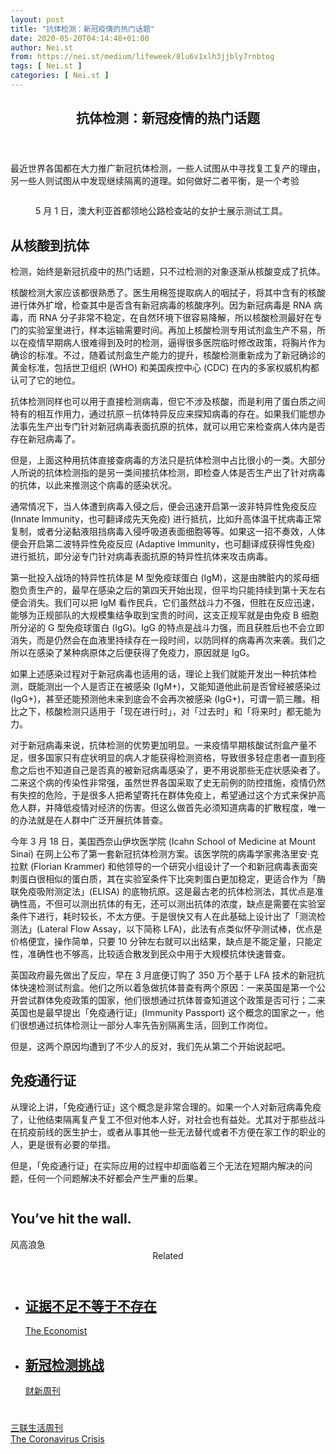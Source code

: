 ```yaml
---
layout: post
title: "抗体检测：新冠疫情的热门话题"
date: 2020-05-20T04:14:48+01:00
author: Nei.st
from: https://nei.st/medium/lifeweek/8lu6v1xlh3jjbly7rnbtog
tags: [ Nei.st ]
categories: [ Nei.st ]
---
```


<article class="post-20012 post type-post status-publish format-standard hentry category-lifeweek tag-the-coronavirus-crisis" id="post-20012"> <header class="page-header medium Archives"><div class="page-header__image"></div><div class="page-header__content"><h1 class="page-title text-align-center">抗体检测：新冠疫情的热门话题</h1></div> </header><div class="entry-content aesop-entry-content" id="post-20012-content"><link as="font" crossorigin="anonymous" href="//cdn.jsdelivr.net/gh/0nd1jyU39XQ/_/glyph/font-face/0uIzqoZjSuJfvSBnvgXTcApMtcVhMcpr.woff" rel="preload" type="font/woff"/><link as="font" crossorigin="anonymous" href="//cdn.jsdelivr.net/gh/0nd1jyU39XQ/_/glyph/font-face/1sTnSLZWDKucPX6SAk.woff" rel="preload" type="font/woff"/><p class="blog-post__description">最近世界各国都在大力推广新冠抗体检测，一些人试图从中寻找复工复产的理由，另一些人则试图从中发现继续隔离的道理。如何做好二者平衡，是一个考验</p><span id="more-20012"></span><div class="container img"><div class="aspectRatioPlaceholder"><div class="progressiveMedia" data-height="532" data-width="800"> <img alt="" class="progressiveMedia-image" data-src="https://cdn.jsdelivr.net/gh/0nd1jyU39XQ/_/img/1/1588732832812vnpzn.jpg" src="https://cdn.jsdelivr.net/gh/0nd1jyU39XQ/_/img/1/1588732832812vnpzn.jpg"/></div></div><div class="aesop-image-component"> <figure class="aesop-image-component-image aesop-component-align-center aesop-image-component-caption-left"> <figcaption class="aesop-image-component-caption"><p class="aesop-cap-description">5 月 1 日，澳大利亚首都领地公路检查站的女护士展示测试工具。</p> </figcaption> </figure></div></div><h2>从核酸到抗体</h2><p>检测，始终是新冠抗疫中的热门话题，只不过检测的对象逐渐从核酸变成了抗体。</p><p>核酸检测大家应该都很熟悉了。医生用棉签提取病人的咽拭子，将其中含有的核酸进行体外扩增，检查其中是否含有新冠病毒的核酸序列。因为新冠病毒是 RNA 病毒，而 RNA 分子非常不稳定，在自然环境下很容易降解，所以核酸检测最好在专门的实验室里进行，样本运输需要时间。再加上核酸检测专用试剂盒生产不易，所以在疫情早期病人很难得到及时的检测，逼得很多医院临时修改政策，将胸片作为确诊的标准。不过，随着试剂盒生产能力的提升，核酸检测重新成为了新冠确诊的黄金标准，包括世卫组织 (WHO) 和美国疾控中心 (CDC) 在内的多家权威机构都认可了它的地位。</p><p>抗体检测同样也可以用于直接检测病毒，但它不涉及核酸，而是利用了蛋白质之间特有的相互作用力，通过抗原－抗体特异反应来探知病毒的存在。如果我们能想办法事先生产出专门针对新冠病毒表面抗原的抗体，就可以用它来检查病人体内是否存在新冠病毒了。</p><p>但是，上面这种用抗体直接查病毒的方法只是抗体检测中占比很小的一类。大部分人所说的抗体检测指的是另一类间接抗体检测，即检查人体是否生产出了针对病毒的抗体，以此来推测这个病毒的感染状况。</p><p>通常情况下，当人体遭到病毒入侵之后，便会迅速开启第一波非特异性免疫反应 (Innate Immunity，也可翻译成先天免疫) 进行抵抗，比如升高体温干扰病毒正常复制，或者分泌黏液阻挡病毒入侵呼吸道表面细胞等等。如果这一招不奏效，人体便会开启第二波特异性免疫反应 (Adaptive Immunity，也可翻译成获得性免疫) 进行抵抗，即分泌专门针对病毒表面抗原的特异性抗体来攻击病毒。</p><div class="code-block code-block-1" style="margin: 8px 0; clear: both;"><div class="container ads_KbHEVhh8Rw"><div class="card card--blog post-sidebar"><div class="card-body"><div class="logo_ngcontent-kty-0"> </div><div class="iframe-blocker U6XAMK63Vh00WqvF2BacIQ"><div class="background-h60B"> </div><div class="WumZiPCS4MeMw4pxQ"> </div></div></div><div class="card-footer"><div class="card-footer-wrapper" layout="row bottom-left"></div></div></div></div></div><p>第一批投入战场的特异性抗体是 M 型免疫球蛋白 (IgM)，这是由脾脏内的浆母细胞负责生产的，最早在感染之后的第四天开始出现，但平均只能持续到第十天左右便会消失。我们可以把 IgM 看作民兵，它们虽然战斗力不强，但胜在反应迅速，能够为正规部队的大规模集结争取到宝贵的时间，这支正规军就是由免疫 B 细胞所分泌的 G 型免疫球蛋白 (IgG)。IgG 的特点是战斗力强，而且获胜后也不会立即消失，而是仍然会在血液里持续存在一段时间，以防同样的病毒再次来袭。我们之所以在感染了某种病原体之后便获得了免疫力，原因就是 IgG。</p><p>如果上述感染过程对于新冠病毒也适用的话，理论上我们就能开发出一种抗体检测，既能测出一个人是否正在被感染 (IgM+)，又能知道他此前是否曾经被感染过 (IgG+)，甚至还能预测他未来到底会不会再次被感染 (IgG+)，可谓一箭三雕。相比之下，核酸检测只适用于「现在进行时」，对「过去时」和「将来时」都无能为力。</p><p>对于新冠病毒来说，抗体检测的优势更加明显。一来疫情早期核酸试剂盒产量不足，很多国家只有症状明显的病人才能获得检测资格，导致很多轻症患者一直到痊愈之后也不知道自己是否真的被新冠病毒感染了，更不用说那些无症状感染者了。二来这个病的传染性非常强，虽然世界各国采取了史无前例的防控措施，疫情仍然有失控的危险，于是很多人把希望寄托在群体免疫上，希望通过这个方式来保护高危人群，并降低疫情对经济的伤害。但这么做首先必须知道病毒的扩散程度，唯一的办法就是在人群中广泛开展抗体普查。</p><p>今年 3 月 18 日，美国西奈山伊坎医学院 (Icahn School of Medicine at Mount Sinai) 在网上公布了第一套新冠抗体检测方案。该医学院的病毒学家弗洛里安·克拉默 (Florian Krammer) 和他领导的一个研究小组设计了一个和新冠病毒表面突刺蛋白很相似的蛋白质，其在实验室条件下比突刺蛋白更加稳定，更适合作为「酶联免疫吸附测定法」(ELISA) 的底物抗原。这是最古老的抗体检测法，其优点是准确性高，不但可以测出抗体的有无，还可以测出抗体的浓度，缺点是需要在实验室条件下进行，耗时较长，不太方便。于是很快又有人在此基础上设计出了「测流检测法」(Lateral Flow Assay，以下简称 LFA)，此法有点类似怀孕测试棒，优点是价格便宜，操作简单，只要 10 分钟左右就可以出结果，缺点是不能定量，只能定性，准确性也不够高，比较适合散发到民众中用于大规模抗体快速普查。</p><p>英国政府最先做出了反应，早在 3 月底便订购了 350 万个基于 LFA 技术的新冠抗体快速检测试剂盒。他们之所以着急做抗体普查有两个原因：一来英国是第一个公开尝试群体免疫政策的国家，他们很想通过抗体普查知道这个政策是否可行；二来英国也是最早提出「免疫通行证」(Immunity Passport) 这个概念的国家之一，他们很想通过抗体检测让一部分人率先告别隔离生活，回到工作岗位。</p><p>但是，这两个原因均遭到了不少人的反对，我们先从第二个开始说起吧。</p><div class="code-block code-block-1" style="margin: 8px 0; clear: both;"><div class="container ads_KbHEVhh8Rw"><div class="card card--blog post-sidebar"><div class="card-body"><div class="logo_ngcontent-kty-0"> </div><div class="iframe-blocker U6XAMK63Vh00WqvF2BacIQ"><div class="background-h60B"> </div><div class="WumZiPCS4MeMw4pxQ"> </div></div></div><div class="card-footer"><div class="card-footer-wrapper" layout="row bottom-left"></div></div></div></div></div><h2>免疫通行证</h2><p>从理论上讲，「免疫通行证」这个概念是非常合理的。如果一个人对新冠病毒免疫了，让他结束隔离复产复工不但对他本人好，对社会也有益处。尤其对于那些战斗在抗疫前线的医生护士，或者从事其他一些无法替代或者不方便在家工作的职业的人，更是很有必要的举措。</p><p>但是，「免疫通行证」在实际应用的过程中却面临着三个无法在短期内解决的问题，任何一个问题解决不好都会产生严重的后果。</p><div class="aesop-content-comp-wrap aesop-content-comp-columns-1" id="aesop-content-component"><div class="container img gfw edge"><div class="BarrierFailsafe__fullBarrier___2bFWd"><div class="aspectRatioPlaceholder nykpaywall"><div class="progressiveMedia" data-height="880" data-width="1040"> <img alt="" class="progressiveMedia-image lazyload" data-src="https://cdn.jsdelivr.net/gh/0nd1jyU39XQ/_/img/1/full-desktop@2x.png" src="https://cdn.jsdelivr.net/gh/0nd1jyU39XQ/_/img/1/full-desktop@2x.png"/></div></div><h1 class="BarrierFailsafe__header___1VGQh">You’ve hit the wall.</h1><div class="BarrierFailsafe__body___2hQxl">风高浪急 <a class="wdAUwEkxSXQjBoQ" href="https://nei.st/medium/j2c6srlbezlceyrdintsxq" rel="noopener noreferrer nofollow" target="_blank"><span class="svgIcon svgIcon--questionMark svgIcon--19px"></span></a></div></div></div></div><section class="jsx-1092709871 collection"> <header class="jsx-1092709871 container"> <span class="jsx-65431776 text-icon text-right size-md spacing-xxtight weight-medium"> <span class="jsx-65431776 text"><span class="jsx-1092709871">Related</span></span></span> </header><ul class="jsx-1092709871 collection-list"><li class="jsx-1092709871"> <section class="jsx-2013367371 container"><div class="jsx-2013367371 content no-cover type-collection"><div class="jsx-2013367371 left"> <a class="jsx-2013367371" href="https://nei.st/medium/economist/absence-of-evidence-is-not-evidence-of-absence"><h2 class="jsx-2996311878 sidebar">证据不足不等于不存在</h2></a> <footer class="jsx-2917334530 actions"><div class="jsx-2917334530 left"> <span class="jsx-2917334530 space-right"> <section class="jsx-1911640393"> <a class="jsx-1911640393 container text-normal spacing-xtight text-small" href="https://nei.st/medium/economist"><div aria-hidden="true" class="jsx-2557283682 avatar xxsmall" style="background-color: rgb(227, 18, 11)"></div><span class="jsx-1911640393 name">The Economist</span></a> </section></span></div> </footer></div></div> </section></li><li class="jsx-1092709871"> <section class="jsx-2013367371 container"><div class="jsx-2013367371 content no-cover type-collection"><div class="jsx-2013367371 left"> <a class="jsx-2013367371" href="https://nei.st/medium/caixin/cw904a"><h2 class="jsx-2996311878 sidebar">新冠检测挑战</h2></a> <footer class="jsx-2917334530 actions"><div class="jsx-2917334530 left"> <span class="jsx-2917334530 space-right"> <section class="jsx-1911640393"> <a class="jsx-1911640393 container text-normal spacing-xtight text-small" href="https://nei.st/medium/caixin"><div aria-hidden="true" class="jsx-2557283682 avatar xxsmall" style="background-color: #1f286f"></div><span class="jsx-1911640393 name">财新周刊</span></a> </section></span></div> </footer></div></div> </section></li></ul> </section><div class="container qyoLgsBMfk2RyP6PZqEQUQ"><div class="TA9FsqtAclEQEnnC"><a class="q9pBoz6iftkg" href="https://nei.st" rel="noopener noreferrer nofollow"><div class="ISq0AssRMiRdK46s31e1tA"><div class="VBC0sS11TRzyNj7ur4DqLQ"></div></div></a></div></div><div class="code-block code-block-2" style="margin: 8px 0; clear: both;"> <br/><div class="container ads_KbHEVhh8Rw"><div class="card card--blog post-sidebar"><div class="card-body"><div class="logo_ngcontent-kty-0"> </div><div class="iframe-blocker U6XAMK63Vh00WqvF2BacIQ"><div class="background-h60B"> </div><div class="WumZiPCS4MeMw4pxQ"> </div></div></div><div class="card-footer"><div class="card-footer-wrapper" layout="row bottom-left"></div></div></div></div></div></div> <footer class="entry-footer"><div class="categories icon-link"><a href="https://nei.st/category/medium/lifeweek" rel="category tag">三联生活周刊</a></div><div class="tags icon-link"><a href="https://nei.st/tag/the-coronavirus-crisis" rel="tag">The Coronavirus Crisis</a></div> </footer> </article>
